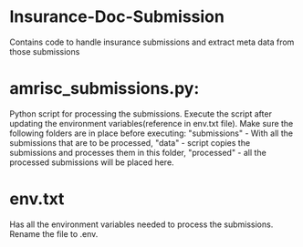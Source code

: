 # Insurance-Doc-Submission
Contains code to handle insurance submissions and extract meta data from those submissions

# amrisc_submissions.py:
Python script for processing the submissions. Execute the script after updating the environment variables(reference in env.txt file). Make sure the following folders are in place before executing: "submissions" - With all the submissions that are to be processed, "data" - script copies the submissions and processes them in this folder, "processed" - all the processed submissions will be placed here.

# env.txt
Has all the environment variables needed to process the submissions. Rename the file to .env.
